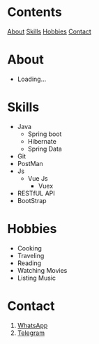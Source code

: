 # Contents
[About](https://github.com/gama1221#About)
[Skills](https://github.com/gama1221#Skills)
[Hobbies](https://github.com/gama1221#Hobbies)
[Contact](https://github.com/gama1221#Contact)
# About
 - Loading...
# Skills
 - Java
    - Spring boot
    - Hibernate
    - Spring Data
- Git
- PostMan
- Js
    - Vue Js
        - Vuex
- RESTfUL API
- BootStrap
# Hobbies
- Cooking
- Traveling
- Reading
- Watching Movies
- Listing Music
# Contact
1. [WhatsApp](https://wa.me/+251991732949)
2. [Telegram](https://t.me/gama2112)
